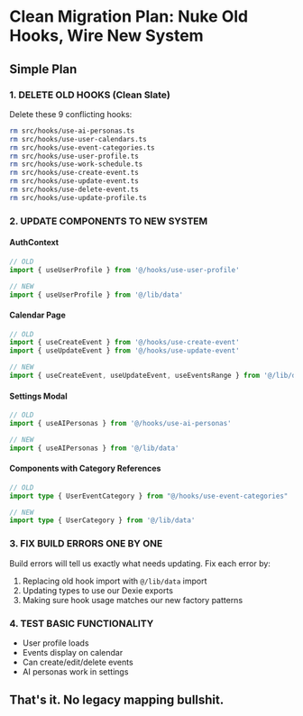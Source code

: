 # Clean Migration Plan: Nuke Old Hooks, Wire New System

## Simple Plan

### 1. DELETE OLD HOOKS (Clean Slate)
Delete these 9 conflicting hooks:
```bash
rm src/hooks/use-ai-personas.ts
rm src/hooks/use-user-calendars.ts
rm src/hooks/use-event-categories.ts
rm src/hooks/use-user-profile.ts
rm src/hooks/use-work-schedule.ts
rm src/hooks/use-create-event.ts
rm src/hooks/use-update-event.ts
rm src/hooks/use-delete-event.ts
rm src/hooks/use-update-profile.ts
```

### 2. UPDATE COMPONENTS TO NEW SYSTEM

#### AuthContext
```typescript
// OLD
import { useUserProfile } from '@/hooks/use-user-profile'

// NEW
import { useUserProfile } from '@/lib/data'
```

#### Calendar Page
```typescript
// OLD
import { useCreateEvent } from '@/hooks/use-create-event'
import { useUpdateEvent } from '@/hooks/use-update-event'

// NEW
import { useCreateEvent, useUpdateEvent, useEventsRange } from '@/lib/data'
```

#### Settings Modal
```typescript
// OLD
import { useAIPersonas } from '@/hooks/use-ai-personas'

// NEW
import { useAIPersonas } from '@/lib/data'
```

#### Components with Category References
```typescript
// OLD
import type { UserEventCategory } from "@/hooks/use-event-categories"

// NEW
import type { UserCategory } from '@/lib/data'
```

### 3. FIX BUILD ERRORS ONE BY ONE
Build errors will tell us exactly what needs updating. Fix each error by:
1. Replacing old hook import with `@/lib/data` import
2. Updating types to use our Dexie exports
3. Making sure hook usage matches our new factory patterns

### 4. TEST BASIC FUNCTIONALITY
- User profile loads
- Events display on calendar
- Can create/edit/delete events
- AI personas work in settings

## That's it. No legacy mapping bullshit.